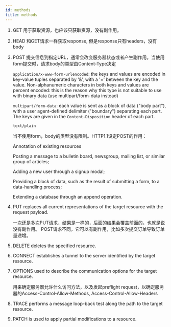 ```yaml
---
id: methods
title: methods
---
```


1. GET 用于获取资源，也应该只获取资源，没有副作用。

2. HEAD 和GET请求一样获取response, 但是response只有headers，没有body

3. POST 提交信息到指定URL，通常会改变服务器状态或者产生副作用。当使用form提交时，请求body的类型由Content-Type决定

    `application/x-www-form-urlencoded`: the keys and values are encoded in key-value tuples separated by '&', with a '=' between the key and the value. Non-alphanumeric characters in both keys and values are percent encoded: this is the reason why this type is not suitable to use with binary data (use multipart/form-data instead)

    `multipart/form-data`: each value is sent as a block of data ("body part"), with a user agent-defined delimiter ("boundary") separating each part. The keys are given in the `Content-Disposition` header of each part.

    `text/plain`

    当不使用form，body的类型没有限制。HTTP1.1设定POST的作用：

    Annotation of existing resources

    Posting a message to a bulletin board, newsgroup, mailing list, or similar group of articles;

    Adding a new user through a signup modal;

    Providing a block of data, such as the result of submitting a form, to a data-handling process;

    Extending a database through an append operation.

4. PUT replaces all current representations of the target resource with the request payload.

    一次还是多次PUT请求，结果是一样的，后面的结果会覆盖前面的，也就是说没有副作用。
    POST请求不同，它可以有副作用，比如多次提交订单导致订单量递增。

5. DELETE deletes the specified resource.

6. CONNECT establishes a tunnel to the server identified by the target resource.

7. OPTIONS used to describe the communication options for the target resource.

    用来确定服务器允许什么访问方法，以及发起preflight request，以确定服务器的Access-Control-Allow-Methods, Access-Control-Allow-Headers

8. TRACE performs a message loop-back test along the path to the target resource.

9. PATCH is used to apply partial modifications to a resource.
